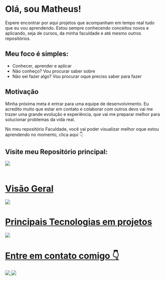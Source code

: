 # Olá, sou Matheus!

Espere encontrar por aqui projetos que acompanham em tempo real tudo que eu vou aprendendo. Estou sempre conhecendo conceitos novos e aplicando, seja de cursos, da minha faculdade e até mesmo outros repositórios.
## Meu foco é simples:

- Conhecer, aprender e aplicar
- Não conheço? Vou procurar saber sobre
- Não sei fazer algo? Vou procurar oque preciso saber para fazer
 
## Motivação

Minha próxima meta é entrar para uma equipe de desenvolvimento. Eu acredito muito que estar em contato e colaborar com outros devs vai me trazer uma grande evolução e experiência, que vai me preparar melhor para solucionar
problemas da vida real.
<p> </p>
No meu repositório Faculdade, você vai poder visualizar melhor oque estou aprendendo no momento, clica aqui 👇

<h2>Visite meu Repositório principal:</h2>
<a href="https://github.com/matteushr/Faculdade">
<img src="https://github-readme-stats.vercel.app/api/pin/?username=matteushr&repo=Faculdade&show_owner=true">
          
</div>
<div style ="display: inline_block"> <br>
  <h1>Visão Geral</h1>
  <a href="https://github.com/theus-dev">
  <img src="https://github-readme-stats.vercel.app/api?username=matteushr&theme=react&show_icons=true">
            
  <h1>Principais Tecnologias em projetos</h1>
  <a href="https://github.com/matteushr">
  <img src ="https://github-readme-stats.vercel.app/api/top-langs/?username=matteushr&theme=react&show_icons=true&layout=compact">
  
 
</div>

<h1>Entre em contato comigo 👇</h1>
<div style="display: inline_block>
<a href="http://www.linkedin.com/in/araujo-developer" target="_blank">          
<img src="https://img.shields.io/badge/LinkedIn-0077B5?style=for-the-badge&logo=linkedin&logoColor=white">

<a href="https://leetcode.com/theus-dev/" target="_blank">          
<img src="https://img.shields.io/badge/-LeetCode-FFA116?style=for-the-badge&logo=LeetCode&logoColor=black">
</div>
          


<!--
**theus-dev/theus-dev** is a ✨ _special_ ✨ repository because its `README.md` (this file) appears on your GitHub profile.

Here are some ideas to get you started:

- 🔭 I’m currently working on ...
- 🌱 I’m currently learning ...
- 👯 I’m looking to collaborate on ...
- 🤔 I’m looking for help with ...
- 💬 Ask me about ...
- 📫 How to reach me: ...
- 😄 Pronouns: ...
- ⚡ Fun fact: ...
-->
